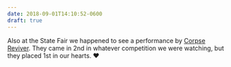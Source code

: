 ```yaml
---
date: 2018-09-01T14:10:52-0600
draft: true
---
```




Also at the State Fair we happened to see a performance by [Corpse Reviver](https://corpsereviver.bandcamp.com). They came in 2nd in whatever competition we were watching, but they placed 1st in our hearts. ❤️




